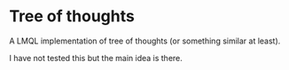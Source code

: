 # Tree of thoughts
A LMQL implementation of tree of thoughts (or something similar at least).

I have not tested this but the main idea is there.

